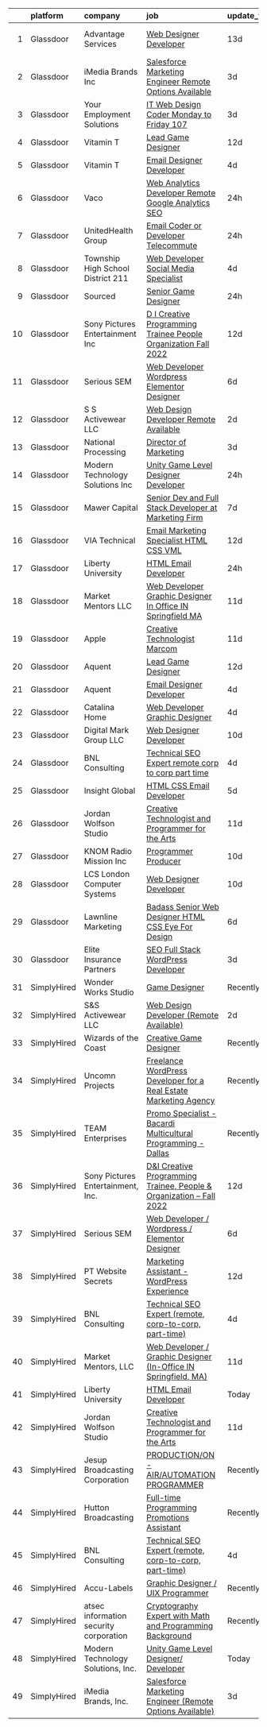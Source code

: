 

|    | platform    | company                                | job                                                                                                                                                                                                                                                                                                                                                                                                                                                                                                                                                                                                                                                                                                                                                                                                                                                                                                                                                                                                                                                                                                                                              | update_time   | location               |
|---:|:------------|:---------------------------------------|:-------------------------------------------------------------------------------------------------------------------------------------------------------------------------------------------------------------------------------------------------------------------------------------------------------------------------------------------------------------------------------------------------------------------------------------------------------------------------------------------------------------------------------------------------------------------------------------------------------------------------------------------------------------------------------------------------------------------------------------------------------------------------------------------------------------------------------------------------------------------------------------------------------------------------------------------------------------------------------------------------------------------------------------------------------------------------------------------------------------------------------------------------|:--------------|:-----------------------|
|  1 | Glassdoor   | Advantage Services                     | [Web Designer   Developer](https://www.glassdoor.com/partner/jobListing.htm?pos=110&ao=1110586&s=58&guid=0000018335bd0abc9374f359f4814b05&src=GD_JOB_AD&t=SR&vt=w&ea=1&cs=1_23f3cbdf&cb=1663053925409&jobListingId=1008103578570&cpc=BA15C3E50D27FFE8&jrtk=3-0-1gcqrq2n9jcbe801-1gcqrq2nri3b8801-1c0c8364cc3eff33--6NYlbfkN0APNKx5itsIl_6AEtj9J_zJmeANbbWAmSXjIuLUcSmeF4Cth_VZtTtvXCEgTOhJoMhjG6z_bVsNV6GfW9xH3MYjGwoIgkklIMMAw61vxQZy-ESj0HvncMC1_6F_kFktMksMlNmJIcLP-v40gxwmQ898EqjNlwAUKKkFOTm86Do_SvutZLICFQ-9Ag4vi12DPVjtU6SYPq9RJk_sBdcmoyEJ3sAbz1wIRUH7V21SzBrQ6ChTw1GCvd3J3U0_hqGIlJSEnNPeLWPY7Wy-cKN8x8CxnYTVY5fTK43hbbl1TobDvUIbhrl7Xw5_Uwsk06Y3tALT6P0upHs6PRExIuqQe4t873LOoQ6B43pim6ZGFERm6GVeVDkjUQjVt6OcCL2fifU79nTac4eqRNRTjF1IXcoWeHquJQtgtUWGriQrg-srErWlX6VlBh-WrdF886wi-99u2FIFNkkDOguuNZ74KC_MgPGXAoAecM3nswgPc11mRHp47kXEM4pnRzJyUuxg2NE%3D)                                                                                                                                                                                                                                                                                | 13d           | Fort Lauderdale, FL    |
|  2 | Glassdoor   | iMedia Brands  Inc                     | [Salesforce Marketing Engineer  Remote Options Available ](https://www.glassdoor.com/partner/jobListing.htm?pos=102&ao=1110586&s=58&guid=0000018335bd0abc9374f359f4814b05&src=GD_JOB_AD&t=SR&vt=w&ea=1&cs=1_234da90a&cb=1663053925408&jobListingId=1008128896528&cpc=5936EF230F0B80D0&jrtk=3-0-1gcqrq2n9jcbe801-1gcqrq2nri3b8801-817b4f6a254b6f0c--6NYlbfkN0BBtK8atiSzL1_OKElHOuhC6kZo36AFbA3XBAiBAoXlGBaua2c0PLJ7ro-CyDiCf76F4lDuAsFYns4locw24fNRIq2YDRR9uaiMjcUkympb12IGCY9471Xx40j-iJKDkjhNQawiGSmQJ7Aa-R9Ipm9MiK3vsqd4FVvwY1V5lzswIpSotqZ7mLERvPiOuScqc9XAffvpocTA_a51hf7WBSnHTTQ7PSRbQRj4a_0SfK_UHTmboBS9f8_MRzJA1Ytr4zpMrhSFo0RretEA-XEqQRu-xhGiZ4ROxme-ddjaVTS-9yg5nBkHOmec1oeRHQZZZTI9AL_EwilYJlvcuWbPxMRKTDwKEQ0e9ZwyOODz90jEqWe_pFyME-xu8nfaqz7gHofNEi6yA9r1J1jVxl7goLHs6fTafJVi-L__56-Bm7-Ny4TPB6kpv5AlFdvLqj7Swlg9nAmbh-36jS1YjQFCUwKDu3UOiK4GCis3-tqrIP2TqPX8ItOUFUpPAqUwIMVw9z_k_f0JvAG42w%3D%3D)                                                                                                                                                                                                                                  | 3d            | Remote                 |
|  3 | Glassdoor   | Your Employment Solutions              | [IT Web Design Coder   Monday to Friday   107 ](https://www.glassdoor.com/partner/jobListing.htm?pos=124&ao=1110586&s=58&guid=0000018335bd0abc9374f359f4814b05&src=GD_JOB_AD&t=SR&vt=w&ea=1&cs=1_0f47ec7b&cb=1663053925411&jobListingId=1008129832807&cpc=3BA4CE39D5B5DEF5&jrtk=3-0-1gcqrq2n9jcbe801-1gcqrq2nri3b8801-2c9f59b0f4c277d0--6NYlbfkN0BoX6wpDdJTHeYlimlJm_P1-jbwQr-0B8vfz-ygzljkeGzGbXyjUuiWXLc_5d8-cOPG8TVIKlYBr_2im9kAv8sjZambDVdFbgvfgdvgEiH0xCdnpWeZdbmerImX81Q70XaQRLfItT7xnaEjZ7DjLgF7MEFN_TazJHtm_c3lM__LXVixK_R49ltfx1VHpfffsY67o_-yzaMLzmDW6UTzcPV5RTZvrWoJtI2RUibM3cETY7nKDQsSVqkbQoCDLPVOZFKOhxPXiwRIAzLJSC4QT8wbwEmTbdwKcUaD_X7jGrNaRAWfjxATdfdD0EpyiEEJ_MfDzvOVyLs9m0MxDAZLcROj-P_eyp5LSmQerNZajcxQ-U-e012fxLbssikSdvUpdLbi5artOxtYiI_HG6e1VvcuaR6cnVQ4LXeJugiycBHGh0WcPaNJrbXJGj8Dpgz8XVsflilUrEzBgyweGv6Ie_ZsUcnB9sqs96kWturIHcYTJylqnDwKEtXj6WHrkxf_Brnb_3ckfxEEhA%3D%3D)                                                                                                                                                                                                                                             | 3d            | Lehi, UT               |
|  4 | Glassdoor   | Vitamin T                              | [Lead Game Designer](https://www.glassdoor.com/partner/jobListing.htm?pos=123&ao=1110586&s=58&guid=0000018335bd0abc9374f359f4814b05&src=GD_JOB_AD&t=SR&vt=w&cs=1_88785035&cb=1663053925410&jobListingId=1008108060594&cpc=654405A9B1E0A9F5&jrtk=3-0-1gcqrq2n9jcbe801-1gcqrq2nri3b8801-f4be4eeb000f909d--6NYlbfkN0DMrcEu7yrtATojKJA7cEzGQ3FdRGWLh0CZQInL4ECGI6k5tN82kdM0OKoro5eXmjohAxU_Qx9zT-puw06eYiGZQ5Q79Sp7TuX3-KBGc5vvFMQDZM2BvXglA0cmnC1ycxOE_FI5iwuLDot1xWUhP-X0Jg64wmMSQ4fWj6f6_cutptEnmTLqs6B23hZAvI34Z07_QYOLkcjrZ9L4KnN1aJLvzIg75zt9gm2JvUbS3hGew2gIPlZvnyko7LIsTAfxNEzpsk-4ZnzyViUof7ObOPZrbFiBA2qptDqaql7oeomsjtciQFUCxR8UqjMmxyiKe32YxFXOHxeFYUMTHn7NduYQIGzB8NTJnFirYdAJmy9_pPHYsO0A7mH6PvIPkoue-PRinlPN-RSIFOknHLiJSONvJQg59tN5j8qegg4QDZJ2X-IfDFafXtCHIZQai-hNFTaJcX7fPjRLueyvuX8Brj33wQay7UBVdUs%3D)                                                                                                                                                                                                                                                                                                                           | 12d           | Remote                 |
|  5 | Glassdoor   | Vitamin T                              | [Email Designer   Developer](https://www.glassdoor.com/partner/jobListing.htm?pos=122&ao=1110586&s=58&guid=0000018335bd0abc9374f359f4814b05&src=GD_JOB_AD&t=SR&vt=w&cs=1_01065158&cb=1663053925410&jobListingId=1008127048026&cpc=32EE424DE2B657EB&jrtk=3-0-1gcqrq2n9jcbe801-1gcqrq2nri3b8801-133ecd7508e94749--6NYlbfkN0DMrcEu7yrtATojKJA7cEzGQ3FdRGWLh0CZQInL4ECGI6k5tN82kdM0cJmh4vC7GggQS4YCC-NAfmmCq-zKxC88tLTQBFUkf4I31SaWKtwIQjq_gVD_4PSldorTX0RxkmXVZBnJxyvYmxjhFieFRy7XxphD9O1ucpkG2qtflqZfJU6WBwyw0ZC4UiiUIA1z4_FieKHOyiOkBJ6eSHRpMjryOT4WNd1BXxtjq3pAQ61hHoxK_TH473B6Rc5Z1dRhxfnLBbBPxsmIYTW_cJH5PD9JBk5ImSVt9i6iRbPbBB0-NeT5IIIiZemut8b9As_deguDC4a8fDYe6THrnO9neBkgBezBjcggQo2-tDBQqxArpgOSzRN2J8whaCvrIdbb9X-5qMiZapHwZxE4NiRTqarYvHNhp2Sy-_j4-9R4XyBNCA9sLFhfSmLJAnsvx4mDFTbzFco1fNl3yCKAgMfF3m7pun4BmP1zG24Diymg9La7eQ%3D%3D)                                                                                                                                                                                                                                                                                                     | 4d            | Richmond, VA           |
|  6 | Glassdoor   | Vaco                                   | [Web Analytics Developer   Remote   Google Analytics SEO](https://www.glassdoor.com/partner/jobListing.htm?pos=118&ao=1110586&s=58&guid=0000018335bd0abc9374f359f4814b05&src=GD_JOB_AD&t=SR&vt=w&ea=1&cs=1_54826853&cb=1663053925410&jobListingId=1008134555657&cpc=FA84DF7EA1EC2398&jrtk=3-0-1gcqrq2n9jcbe801-1gcqrq2nri3b8801-7ccc0220a1fe731c--6NYlbfkN0D_sybMACCpf9B-677oK5j6rPldVB6BlrVvFjO_o-GJZbzuF-qh4PxErFUqfUsv_6vXrVyNaVmJE0ot7G2TDITx_iaZeHWGlYAjqBBwl4IxuctF-OI2coy6g4yuOe0TbEuWET8c1We2YFFrVANmcXyQD5tSZWrD75i8XHvuWLgbZ7bYRmW1pBq1KUloM0yVF-mbRl_VVCXUxS6n0cxN43CZfYVc9yf_Datnn3u9w5fWWsCvZ0Y-I_Nn5wXc1IOJzStEBrIyIAax6GI9yInQZSfZ24tb8UPk_YBRK__aStjXSW10nlsJuUuLYaOSiSyMZPOHC16KZc77wFAI6YjGGSkWc2wJm3eyU_zI-E4fBDhqR_cSGprN41D_B83KlBkXLBPY7hOOZQHy4Eymibz7zwZFKA4z-k62A3GMbHxLcCkUdpmkha_QpTzGXzusTIY6mhKa630npQu0V1zfZiGWFKEfqg2661-bbV2RYj47BS8zkvQZQtO-GIEiwXKMw4vOKGcFIybM0MYChXOyTT5lA9430nUBPxV1E-nej_SSC-6DVxx30roC3frh)                                                                                                                                                                                               | 24h           | Richmond, VA           |
|  7 | Glassdoor   | UnitedHealth Group                     | [Email Coder or Developer   Telecommute](https://www.glassdoor.com/partner/jobListing.htm?pos=117&ao=1110586&s=58&guid=0000018335bd0abc9374f359f4814b05&src=GD_JOB_AD&t=SR&vt=w&cs=1_e3de7709&cb=1663053925410&jobListingId=1008135406273&cpc=654405A9B1E0A9F5&jrtk=3-0-1gcqrq2n9jcbe801-1gcqrq2nri3b8801-22846350d42babbc--6NYlbfkN0C8O9VKdOj_1Zh75e9_CvYhSsWVxS1Pvi5WUWhsf4w7FIc3O6B0uG3lJX_pnfU2y8gje_bX1bD6hozawX-Kzh8ada5Q8HSIa-_xf1f_bNuhmxzIvAGB2_LmjiPBihcDlw3uQ9zbY6HbBd0y1l_s7lpA7qB-TeHfKfGYys3fCIeaIQ52EM-RJ8W7EfWIaS45SvvMjjvfLDdi0N1guTW6z1tBw1VfDyOz64H2JX9qlYI40h65J7RsISIH29HOyTRWXpnIjzX8b6ex6r3O_Vlfr9UbiRcU42nQR4R84Vnpmwqx_Fnd8YyXho-wszezI80q9uNospFz3_Xy2DNAeB3OVu0yJxQsNYC0ni_mlZeQHbmGmP9Ih2I2Kn48PsdVhey-rR_mfPcpAZQjP4Q6DRS_4GSLkrdE-45QG_PiqKXb4dTS7Xbo3MsFF6EY)                                                                                                                                                                                                                                                                                                                                                     | 24h           | Eden Prairie, MN       |
|  8 | Glassdoor   | Township High School District 211      | [Web Developer  Social Media Specialist](https://www.glassdoor.com/partner/jobListing.htm?pos=109&ao=1110586&s=58&guid=0000018335bd0abc9374f359f4814b05&src=GD_JOB_AD&t=SR&vt=w&ea=1&cs=1_cd2a6149&cb=1663053925409&jobListingId=1008126791574&cpc=9952A63AB06E78AD&jrtk=3-0-1gcqrq2n9jcbe801-1gcqrq2nri3b8801-31c2bc176e2bcbab--6NYlbfkN0BvRTtPYviBXXga901bZda-x9dVbr3mkLrPNoe7KgsTz68QsHh34GSM90vVwyTaEndtYI0pe953W1rkkBGAbyuAKY_ZszoiwJmg3JbfF4AW655q9sZlWK9uJIjd_GGvixM2nNpmP1A7p0parvgProH3THElPIkKORt04eYR36BtKMpoYfce3ruRcMIp8qQ43LVHiMMVhMHM75kXwcdWgWwvWbkNxPvDziYFTawuDx_tTn-HaKxYe_6LAYOTDk7m_l4Z4-CDRcncr51oHKSzFChH7rUZSAfXGpm-OTDd56cZOKUjQymOg28bg29ywgAaRaN_bw1xTZixdQh_R9BpfSKW5DzeAAbqSloYaIH_-3uWcglrI9vE38pjfifYpmMiqX8HqIl0rCZUKiKivkvFmMvY1zsl_F8waow9fTVyYAryDgMK0Inhyvt-T0DAQUhcY9GHozHMApfZNHf81UY5SDmMDQH2Qk7vL9fqHlkGutSUapFjly7G5GD1ZLHOdzMA27NpCcJyrmym8w%3D%3D)                                                                                                                                                                                                                                                    | 4d            | Palatine, IL           |
|  9 | Glassdoor   | Sourced                                | [Senior Game Designer](https://www.glassdoor.com/partner/jobListing.htm?pos=114&ao=1110586&s=58&guid=0000018335bd0abc9374f359f4814b05&src=GD_JOB_AD&t=SR&vt=w&ea=1&cs=1_caeb97ac&cb=1663053925410&jobListingId=1008134229330&cpc=92BEE8AC7E71C1CB&jrtk=3-0-1gcqrq2n9jcbe801-1gcqrq2nri3b8801-db8ab28b0422b822--6NYlbfkN0AQtCoWIo22qYMy0VnBT_-Ke7caQrNIdlGKghY1t5uMcYybPO3FDZakj0sDC2cLPds7SZDILbxpHGlk-zL9c3iplgidTrHDbfktErsZACYMpofMbSwUF6tNuq-gZvLEruWkhl4ge1jRIybgek-Ffc9zxomj06SCMPlwC-1NrD0dDz8gOAGNk_IbZlWi7z1MfhmQ-dBTPoOXbavXrwMwdE6XDPByB16QgrAk0uZ6Bv362QxE__XUZYc_TUbxumZo8OT_jzwQtY65sJC0z8_sAf96ZmQ-q0PNAoCH0sWMzH6mHsH2RsJQGJgJauk8G9DzqL9dEPbHlZGPsRiff5NMkVxtn3TItfLva9B04FyJSJcDRVBXEfEddiUcUpF8bIgRkx_wUCK5NUyJqD6mQxb9hrTilXBJeQ0lsA3rxy9t6HDmdImd6waW9g4CN44CcH-vlne3TdrjnSkrIJ8kUyN0gbK3f6HM5SScOPw6dXtEs5jpQ3tj1FUH-ajUoNX1iXxTqB6QlO2qFwtiWn6UedDt4dRC)                                                                                                                                                                                                                                                                  | 24h           | Wake Forest, NC        |
| 10 | Glassdoor   | Sony Pictures Entertainment  Inc       | [D I Creative Programming Trainee  People   Organization   Fall 2022](https://www.glassdoor.com/partner/jobListing.htm?pos=125&ao=1136043&s=58&guid=0000018335bd0abc9374f359f4814b05&src=GD_JOB_AD&t=SR&vt=w&cs=1_fedd147d&cb=1663053925411&jobListingId=1008105881655&jrtk=3-0-1gcqrq2n9jcbe801-1gcqrq2nri3b8801-4798cfcf5f8aef95-)                                                                                                                                                                                                                                                                                                                                                                                                                                                                                                                                                                                                                                                                                                                                                                                                             | 12d           | Culver City, CA        |
| 11 | Glassdoor   | Serious SEM                            | [Web Developer   Wordpress   Elementor Designer](https://www.glassdoor.com/partner/jobListing.htm?pos=127&ao=1136043&s=58&guid=0000018335bd0abc9374f359f4814b05&src=GD_JOB_AD&t=SR&vt=w&ea=1&cs=1_2ebcf6fd&cb=1663053925411&jobListingId=1008120875633&jrtk=3-0-1gcqrq2n9jcbe801-1gcqrq2nri3b8801-47c965003bdd69a0-)                                                                                                                                                                                                                                                                                                                                                                                                                                                                                                                                                                                                                                                                                                                                                                                                                             | 6d            | Remote                 |
| 12 | Glassdoor   | S S Activewear LLC                     | [Web Design Developer  Remote Available ](https://www.glassdoor.com/partner/jobListing.htm?pos=107&ao=1110586&s=58&guid=0000018335bd0abc9374f359f4814b05&src=GD_JOB_AD&t=SR&vt=w&ea=1&cs=1_fe7f4d5b&cb=1663053925409&jobListingId=1008131212019&cpc=6FC5BA77C9A4CD78&jrtk=3-0-1gcqrq2n9jcbe801-1gcqrq2nri3b8801-e77e0e5672b8281f--6NYlbfkN0Ajr136nt6A_LHOZ7dazkZBMRVGXfFx1UH3hXSlGZi78qV2vh4IIPaG56QxCFgA56BicBY0oInP0QPYJd4kFVbc7huEHz1FXVqLxP8gElzXxfnWXkWC5Tk3amEWpKQOdd2DP_B235foqRfXk2sCy5zcr5ta9uztYyWr8zoLSfktUae741wAEOImCxf8e0o5q_ycQgCe-ixKA06BIbumOe5BLPPJtlkagwve9y4va0OfsQAKsxCenDo-e0egBF_YeVmTaHsb1PpDISmHiWbAmHVBd1yCx3BWvrif_g3i6wZvBUaHMZMqIY_CwIruqKx_jhQelXrpKyJ3Q7OWWCeuU_8c1F7M1XUlbKpKLc_a49-knF59_JY0LpoL73Cp8rJZ-ArFpdcq_gZ1zTp0i8Mf-xLPDZNCob7d9BmI4xNKK0HNOaYyN5ptB3kLIfgC-khXSfz_11bUkarxATpBqfmOf_JGOvNDka2uImohYYPTjthPXQX36jUdA9QsDqQV9XpwOr3362YChiV88-OWERf5a8M-o9D5JzUlvwR-o065BJ0S0RCu5lZofcg3m1o8LOTHNIMD1hyTcRDnUKyTaUESBzG3usS5PQzl3w_R3yuAsjDoVicSweLpuIqCLeocFAJbQPC1mVdF78Jb8hMxAJLdHTasQahirEAO_rq3WyurhJDiOnYVEGDLzbIsXRci0-ZumoP1mW81XFPL--XP3iFS6ElkMpcsB4zb47cR40cmwzCd1PPnLDMD8Q7aMsIKCIw8xIQ%3D) | 2d            | Bolingbrook, IL        |
| 13 | Glassdoor   | National Processing                    | [Director of Marketing](https://www.glassdoor.com/partner/jobListing.htm?pos=108&ao=1110586&s=58&guid=0000018335bd0abc9374f359f4814b05&src=GD_JOB_AD&t=SR&vt=w&ea=1&cs=1_bcd027fd&cb=1663053925409&jobListingId=1008129859229&cpc=281FE6ECBEE2538F&jrtk=3-0-1gcqrq2n9jcbe801-1gcqrq2nri3b8801-14822a1a6678445d--6NYlbfkN0C7FdYqye7fR5lUV8IgWPkZ54W6iO3v9h1VSxsEbL_uy5syd58eeU2TZYzRRJLfr_9-MDPy5jpnJ4tXrtflgd4V63xn5Hu5qzuq7z7D5f56TIlDf3CsOTePerXDN5WWijbQY0B7v-mDuucbc4xp6o6btPbjXiaJWXDvJWf0tX60w1X7rNiEYsKNl6Fr5VS567SXVfVR3tSx9fA2BxtxChq55iwiCp8Ncb0wyVRcEUmDQk1lPnjwFW1gpAeu8bOUaX0hE7sPs67Rhlce6cr87_z4comY93ATSRyEFkXXZXbVK7TFaE86Edi23jG46s4kGypvCTKk179t1p5iwEyBWcRNIUQ0m2Ss1hGZXiWeA_kWKh6ciTvGScZY3Sw0hb7E555ZXxitA8oS8WoKNqF2I6ftIquEbDvKH4TmRZRSnCAkPnHYDcccYDyoVg4feWP3wDvivxGNMggBkaON0EV5w3lOjBlY95hnqExwENv4LDJelRTVP4YgJriVAV3sCXNIxEo884-qb9ywaw%3D%3D)                                                                                                                                                                                                                                                                     | 3d            | Orem, UT               |
| 14 | Glassdoor   | Modern Technology Solutions  Inc       | [Unity Game Level Designer  Developer](https://www.glassdoor.com/partner/jobListing.htm?pos=115&ao=1110586&s=58&guid=0000018335bd0abc9374f359f4814b05&src=GD_JOB_AD&t=SR&vt=w&cs=1_5176e969&cb=1663053925410&jobListingId=1008133462397&cpc=FA84DF7EA1EC2398&jrtk=3-0-1gcqrq2n9jcbe801-1gcqrq2nri3b8801-c0124ec80277b18e--6NYlbfkN0C26OT7h5zXl7z1yVTYwN1d43osiYS9hmGqw_eY7i5KFzRWaSyxghJjTLzNEsEWeJgpRDnySrQh1dOm1zbt9sAmEuB6tJ_jWiwBwri0Be54ow_XgP_IHm4xduo53r4FqF9xxnDpLRo2h4STyAVYDXfsORl6EIkHYAyx5ngIY2U5oP23RcbELCWD3W1CQt7Wyly_sdJDvDjOQB0TSrpMHa5XyWnt9JgfpVf-1vKyfOcgjQtLkvCBfLMj4dThkMjWfaNi4WnOy5XzHjALWdTWiD5EeKfWBJEC0le0RJScNA1vN8GmH-glHOpi_3zaP-C-GjO4S13iXbIifeM7dNm6dj7xtOLS2y8q8GY1vZTbcUgl_3Vj-ory2JiaWe-tBGSTIxrsodH0D0kWdLIpdmmbXsKGTVXf53tc_KV9bTzIj1WSpsnubyrtukS1)                                                                                                                                                                                                                                                                                                                                                       | 24h           | Huntsville, AL         |
| 15 | Glassdoor   | Mawer Capital                          | [Senior Dev and Full Stack Developer at Marketing Firm](https://www.glassdoor.com/partner/jobListing.htm?pos=103&ao=1110586&s=58&guid=0000018335bd0abc9374f359f4814b05&src=GD_JOB_AD&t=SR&vt=w&ea=1&cs=1_535e9ace&cb=1663053925409&jobListingId=1008118949504&cpc=9D1C543B31F9F76B&jrtk=3-0-1gcqrq2n9jcbe801-1gcqrq2nri3b8801-1073e5773866655b--6NYlbfkN0BzyIYrTMR_AjNKh_kvAG8N613gtHPANQ3sdLTkrtBd-xoNshQoLJljG5LGTFOBz0XgnGPkInm1QyVRzwhKcaMw1lQ2emXWTGze3rmnmzOLUucJ4k-c58iDjY1OrydMVvXRXB-Vg3aNKb2e3B6Vy2DcD6P3m_29_M8OMxNiwQ2KA88cY4UXbj3QoS7XpJELSJd0MaGOZ3rpJMFkITyUzGd8hM4Oh6eA2wkyJKcb8KxQcgU8TPMpjUPRjNr9oeyvGE9wLQxItE-BGqlv7k95mopLv75bEgjOrZ5NVU3ZKieiEv9C__fptxoNqhHtcQRD0hGJAKw4MbXtiqz9mOLxvQPQNRbIcUM2LsuQfN-NR6N__mJvh1USDfQ_neVFgvAU0kLV2KwXAWdGGEsCes2YmhkJu59VSvdd8cvYatQ1grIpZrwpEJBvMyQUJZFk8j5lFrsxxfpSpWD-BxUarhP_Ph6fdH8zL7YH1GDYqSstBZ17wt54e7ZRpfJM_7h9troFABwfM27Zpwy8sg%3D%3D)                                                                                                                                                                                                                                     | 7d            | Clearwater, FL         |
| 16 | Glassdoor   | VIA Technical                          | [Email Marketing Specialist  HTML  CSS  VML ](https://www.glassdoor.com/partner/jobListing.htm?pos=116&ao=1110586&s=58&guid=0000018335bd0abc9374f359f4814b05&src=GD_JOB_AD&t=SR&vt=w&ea=1&cs=1_4c5ce7de&cb=1663053925410&jobListingId=1008106177694&cpc=03F67E1B243A1AE3&jrtk=3-0-1gcqrq2n9jcbe801-1gcqrq2nri3b8801-a7b269db53e92351--6NYlbfkN0DiMOjtWe4T5v3kAjl8_2bayrJS56UUlntEwXslP8cANY48OY_wSkTvA2xp4BkUxfc-0SJDK8YWz_8RiUcQc6IgiXLzEtdd8hHZ9AGkF3JwasucB1Ts6R5QsAtXRi9zIUpT_HqQbx0QAi6DTNV_7ddAE4nZK7aZ6_cbJfFtruoXrhFPG3p_NjQINC6_wlzgxXImSINRpOygnClPHdnVbmty8C6wmvrv7xqIqVnK9_M-BEGo0gQ6ejiDw8fYk-LEXENdm_-NdBAMG6EnlRAMdCX-3-GgDe0Xsj6W5kJ7bjD5ni9scgn3v0RG_sc-xuJ-V5GMrtZf_NNPfJ5k8l50g_bJBsS2DrYpZ-GqrawyL2Sj_sfpG3WSyQxWv5iiZsq7fD-gol28aYQRNj-Ce1Umxlnx3hLWCJn9Q99PkOL7PK5neNCfDFazQqU-eKVp4usO-S6chfckpZWTtbnB3i6rXoeYcG-GH6vQgFQHe3VQ9yMBlxXw_KwsP4ThbDpjTM45yoykQbwHno-kyyJUURGOUYGnmy_VWfoIlDviU9awAK7gyw%3D%3D)                                                                                                                                                                                                               | 12d           | San Diego, CA          |
| 17 | Glassdoor   | Liberty University                     | [HTML Email Developer](https://www.glassdoor.com/partner/jobListing.htm?pos=128&ao=1136043&s=58&guid=0000018335bd0abc9374f359f4814b05&src=GD_JOB_AD&t=SR&vt=w&ea=1&cs=1_0c6741ac&cb=1663053925411&jobListingId=1008133875364&jrtk=3-0-1gcqrq2n9jcbe801-1gcqrq2nri3b8801-c48ae9aaa1031310-)                                                                                                                                                                                                                                                                                                                                                                                                                                                                                                                                                                                                                                                                                                                                                                                                                                                       | 24h           | Remote                 |
| 18 | Glassdoor   | Market Mentors  LLC                    | [Web Developer   Graphic Designer  In Office IN Springfield  MA ](https://www.glassdoor.com/partner/jobListing.htm?pos=101&ao=1110586&s=58&guid=0000018335bd0abc9374f359f4814b05&src=GD_JOB_AD&t=SR&vt=w&ea=1&cs=1_4ee1ea0e&cb=1663053925408&jobListingId=1008111271323&cpc=2E8A6E012C3185AD&jrtk=3-0-1gcqrq2n9jcbe801-1gcqrq2nri3b8801-971de25c7259ef8b--6NYlbfkN0DrgQq5ECBajiuqohNCSf6c7_2Cek-sBUhiO2bmmkiCIcpzLyXLzEAoKP3P9Bva9-zUgAU6dCxffsMNVoKZUbiRB3Ovdl0h9ea5amWQkaxfoiRDPvu7vvBPFtBCBbXoTpO0YVWCRAym8I0hk1kRXTvCk5pv60f4DZY_HfLzxtzevPO9xQ7iAlJBHt3t5YEE5GXijSYBU5U6NGZl3ftZihvTysy93C2XwX_eVG-2_CdZL6MVdIJdDHXOZK--uBz0L0d4Tgb7HgjVbwSYrfiX5Tf5DU6Gv3e7iYahHhb6auQqxAdgpifi7B4hyMg_L5dT5Y4-RdUYjKT8_pBm-nyE0BQoIXSCzqUdd-tHcUei2DadLDeVjDSO52uT7ViJIVcu9OprLLIbZAGswfrTonQymyTVtpDKJoCrbuvf4o12Cfn2FqLoH8pMC7XxqbkPF3h64A_CvJ3vwzg_9GEO3UBh3SC10_AL8hS_ZW3szf0WLEzUct3ic1euKHa1-uIYYhkWT_NiTlrcw3HFMAu3D_EqO9xGZsPjzkiHopj3hZithqddJnkaLDm0N4yd)                                                                                                                                                                                       | 11d           | Springfield, MA        |
| 19 | Glassdoor   | Apple                                  | [Creative Technologist  Marcom](https://www.glassdoor.com/partner/jobListing.htm?pos=130&ao=1136043&s=58&guid=0000018335bd0abc9374f359f4814b05&src=GD_JOB_AD&t=SR&vt=w&cs=1_7082854e&cb=1663053925411&jobListingId=1008111206952&jrtk=3-0-1gcqrq2n9jcbe801-1gcqrq2nri3b8801-44ee546d4a615340-)                                                                                                                                                                                                                                                                                                                                                                                                                                                                                                                                                                                                                                                                                                                                                                                                                                                   | 11d           | Cupertino, CA          |
| 20 | Glassdoor   | Aquent                                 | [Lead Game Designer](https://www.glassdoor.com/partner/jobListing.htm?pos=121&ao=1110586&s=58&guid=0000018335bd0abc9374f359f4814b05&src=GD_JOB_AD&t=SR&vt=w&cs=1_b080403d&cb=1663053925410&jobListingId=1008108310078&cpc=3BA4CE39D5B5DEF5&jrtk=3-0-1gcqrq2n9jcbe801-1gcqrq2nri3b8801-0ddd2e219487aba8--6NYlbfkN0DMrcEu7yrtATojKJA7cEzGQ3FdRGWLh0CZQInL4ECGI9gD0Wolx9R2EDT7B77c2cRj8iidoX7eQVC0t6PEugt0eB5PzpB2fgoj1__UV7p8RAaYnSo51AE4ZzlNz3TKJDGRSzEWwS13w7v4UZFRIghbTNMFFynAV2bLsPd0y1kGH2GG26LU3fZd1Qo3_S714V8Uumg1S3cNoPTrBh2OQk4Y6zEXtmeD5xic8nAhvYeb4G3fN6LpXpf11VOWZJasr06qvk0YKSL06-ibJ3LkWGLnYg9tLoBqaXo3tkRQY-6vPBgMMPsUBTtAWlMNTPND3ugzoXH30cxFXexSqyDsvrrchscfjtDYRdnPuaiYfNz_2iJlsX7_Xw7IwyTas6EbUbzLzDCJBqAqoRwYmH2_roKmTrEOGvhd4kER7ykIezGLGEPCYZoQdxSc4D5tYuXih5wEkWExrG4t8g%3D%3D)                                                                                                                                                                                                                                                                                                                                             | 12d           | Remote                 |
| 21 | Glassdoor   | Aquent                                 | [Email Designer   Developer](https://www.glassdoor.com/partner/jobListing.htm?pos=120&ao=1110586&s=58&guid=0000018335bd0abc9374f359f4814b05&src=GD_JOB_AD&t=SR&vt=w&cs=1_63a1652d&cb=1663053925410&jobListingId=1008127103959&cpc=F4EED0218A761C36&jrtk=3-0-1gcqrq2n9jcbe801-1gcqrq2nri3b8801-d728f7b1044b615c--6NYlbfkN0DMrcEu7yrtATojKJA7cEzGQ3FdRGWLh0CZQInL4ECGI9gD0Wolx9R2v-Aex0-GK04LMXPURfGGnNi5uqQzFCg0hF2TYxmKGToa-C7itZzGO5PLQDVPaX3gxMtS-lBcSLPRUoR54mHyaQGwU7jJFUzGc3p3xB49LrIbkPamR03ue6QSPv-QatAY_O9TloyKXDrgDNrYCnGxN1Fswb6LSP1SIx7oe14CUIyiof3970liF3g7MEjt9n4ZK_S-YaJgL54kCc7qcGo-vZt-W5o5gdFEMQUTrXne4Ozff1_4Vfz1SxQyAdpUbd5iEYhbKblgNJA77EwGbAPzESJKwDn3wxChNJIHermlIunc0FP7woR85scyBc3-yRfs9zEwupvfw8yn_pwKUFlxs8hh-F0IKJpcq78F5cVh0of5htvtXr4PjwGpl6rb_SbIrsSlurFRsg4tzl1yjR-3PQ%3D%3D)                                                                                                                                                                                                                                                                                                                                     | 4d            | Richmond, VA           |
| 22 | Glassdoor   | Catalina Home                          | [Web Developer Graphic Designer](https://www.glassdoor.com/partner/jobListing.htm?pos=113&ao=1110586&s=58&guid=0000018335bd0abc9374f359f4814b05&src=GD_JOB_AD&t=SR&vt=w&ea=1&cs=1_633170a1&cb=1663053925410&jobListingId=1008126744238&cpc=59DEFF8D475298C3&jrtk=3-0-1gcqrq2n9jcbe801-1gcqrq2nri3b8801-e853527e115b99b9--6NYlbfkN0C2jZJFrLxaPA0GelnsGYXGIqBCI4fxbylvGcZVymefRVHTge5Vuj8fmjk9WeL_qMAglPTVIaoVPsSBLS28IXChoGYeq-UQtzX_TJY9-6q5LtESYZh4jxehow0o9lDjnHX9wN9ZBMJcNgKm6f1s_0LhC4kjYiGbTFXChbRwEYeC-xWSKCL9BrSwtreZAJ8rYO4ZbnTTbgXsSL-twEBbCstGsSxNKzEqnWlmO9xhmnNhYm2GwRr705YtGrWPypWocnzPeESad1waWLIyav9BpOa2Xklttf4r8i4NAU-_IyfCZBgjQebNtzeY_tgDKvT6csDkIh47GmGsxvyDmHCD14lSVxzh12c_y4BcJbIjcU4kGNZ8-Vs4N4KDa2hJeuDzwbT6lgLTqwJFODEMN8DSYNYhMtpQcHcw4TCkrF0bydaJ843yVRAe4XdqDABEdN2AiOcR3D0_5rDR3E2qotsbMvyh-f8ANuI-5_RbtYsmoChE2fvRvG7ayM8P0mRIq164Vt0%3D)                                                                                                                                                                                                                                                                          | 4d            | United States          |
| 23 | Glassdoor   | Digital Mark Group LLC                 | [Web Designer Developer](https://www.glassdoor.com/partner/jobListing.htm?pos=104&ao=1110586&s=58&guid=0000018335bd0abc9374f359f4814b05&src=GD_JOB_AD&t=SR&vt=w&ea=1&cs=1_ce8bf86e&cb=1663053925409&jobListingId=1008114370558&cpc=3048954C0A0E4D25&jrtk=3-0-1gcqrq2n9jcbe801-1gcqrq2nri3b8801-6828cf6de63f7dc1--6NYlbfkN0ANkou4taVk2XZZ848dRfo5kKh06_3FAnany_4ItHTq-u6JcicZqWFbHbAxD0ssval1uFKr5hjroKk-voQEJfLVfjOS1uxmnHK5o9zB5WB_W38-GmKH85zuUArPfKNnqi5EucZBCpaZUSBgLt-J-gcdNl8sDK17kpXmpyKs7WEpLczd0bRzTN8gOeg1b1Lqt5VHYnq70_xaIJdbQAOw9kQUx59UEnwp6rCX3_g3yevLBGAXgGnIw8dz_BqavvE1muORB8Gu-UWHCS0dJ1hn-u6Cf_dRBTxWShYw_BHAtzvoVB3DWWoTvRJqPABVuFocKaMZd_CvwOvDHwRaJicUXSXuN2Xtq2w66yRm95sBtGUqIMdgojOy_KOBJ80KiGYLg3iagcVbj9IQZXyZ346pjPNYrma42OPJRJAZ3P257ELK4gW25ZnbpGENG860x2nhmimu5bqrOTrXjYUYA1Q2FULWph33602q9NcO4oOJ2o-icaGREMT0th-fXlIAv6Aa6Zk%3D)                                                                                                                                                                                                                                                                                  | 10d           | Beaverton, OR          |
| 24 | Glassdoor   | BNL Consulting                         | [Technical SEO Expert  remote  corp to corp  part time ](https://www.glassdoor.com/partner/jobListing.htm?pos=105&ao=1110586&s=58&guid=0000018335bd0abc9374f359f4814b05&src=GD_JOB_AD&t=SR&vt=w&ea=1&cs=1_90d04196&cb=1663053925409&jobListingId=1008125956128&cpc=7F6F94E2229B3AB5&jrtk=3-0-1gcqrq2n9jcbe801-1gcqrq2nri3b8801-47594a9c03d0d9ee--6NYlbfkN0C_eQCgnQ3dunn2kgXxy7uUxBB8Rm9uGSd45wqHXb30Yhouy9iaZ5tM-buZODdeWhkxcLZ-P8HpVwdiJJkDZwZdqfCN6nBcd16_TJfDogr1G06Jkw1xVd5RFtOvPKtffE1EIfYg4PMn3sFvUuwX5OwMAQzJ6VlzbU0P-e1WfYEJzV9Zh64upAZHuyvp5KUUER2-tiYOcf7NPsdeVaiKqgmes_JKGlbOyyhui-zaIcJYfsLCWYqj26buch8P0p5E0fqHnFznOby3Y0gPgKcEGKZHaT3Q1d_V8WN0uli7lVAX767mByDxIvgpuqgPSc_bj-F-t8BKfxXKqjdMinfctZI77k0jTJ2riex0yvVeDGmU_shY4PePBbly4fw6aDXDsEEDyE5Hfz8_WUbrgki8EQurTADlh_D-kfy319xZetTzuUg1KBupQcLP1XottHS_7mKfiJa6-EK3e6VJTuLeSmcUEJJNmaU0fvZLiVHDZuDpjb4K5819bVH8NUaDxhwJXOM%3D)                                                                                                                                                                                                                                                  | 4d            | Remote                 |
| 25 | Glassdoor   | Insight Global                         | [HTML CSS Email Developer](https://www.glassdoor.com/partner/jobListing.htm?pos=119&ao=1110586&s=58&guid=0000018335bd0abc9374f359f4814b05&src=GD_JOB_AD&t=SR&vt=w&cs=1_414811b3&cb=1663053925410&jobListingId=1008123851405&cpc=8795CF9063CD573D&jrtk=3-0-1gcqrq2n9jcbe801-1gcqrq2nri3b8801-2bb26e53df401d6e--6NYlbfkN0BKkHZu3wF05EeDimN_p6sYpKCMArvwa95YdH7UpkaBCqc7l59Erwqcl-ZxWPl_M-kOqp5g47M4lDTLA9QWPY8GVtcc5XMeFW-fO1w-LLs1gMDn2roTG1J9Q4HzZE-9ZrOazbX_1T8hdOGnWKEFIEf_xeEjHxa2TEEZsdV2ushupT21pLb_owYyYdUqPTnxgxo1kbYc1QKnUzGKyciIBKOge_mZ_n5poO4ItG5WIJhRp1k7_BrYZP3QvOzVDH6Ja_0NAEimIIqr4fu0b-Lznennh5JsT0L0J7INcNldg7eNxgOYWgVw07LvifPuGQnb02u90bUtbKqIKUIB7nXxOztxClliZNes_3wQx6PF-QEz-rn6kvbYvwsIlUwaiTwpj20hjjBF6TyCo_ii1w1hgwN93VniQIVXO6UxgvkR_yDkrBSmaVZjQY2VsbFbgBT_SHtLMVjbi-uqOGbNLbuVQ93e1jyjXaH6P_DJVfQbKbAlPw%3D%3D)                                                                                                                                                                                                                                                                                                       | 5d            | Seattle, WA            |
| 26 | Glassdoor   | Jordan Wolfson Studio                  | [Creative Technologist and Programmer for the Arts](https://www.glassdoor.com/partner/jobListing.htm?pos=129&ao=1136043&s=58&guid=0000018335bd0abc9374f359f4814b05&src=GD_JOB_AD&t=SR&vt=w&ea=1&cs=1_57e3303a&cb=1663053925411&jobListingId=1008111369086&jrtk=3-0-1gcqrq2n9jcbe801-1gcqrq2nri3b8801-c131358dfa58f6ae-)                                                                                                                                                                                                                                                                                                                                                                                                                                                                                                                                                                                                                                                                                                                                                                                                                          | 11d           | Van Nuys, CA           |
| 27 | Glassdoor   | KNOM Radio Mission  Inc                | [Programmer Producer](https://www.glassdoor.com/partner/jobListing.htm?pos=126&ao=1110586&s=58&guid=0000018335bd0abc9374f359f4814b05&src=GD_JOB_AD&t=SR&vt=w&cs=1_5b80972d&cb=1663053925413&jobListingId=1008114784077&cpc=3BA4CE39D5B5DEF5&jrtk=3-0-1gcqrq2n9jcbe801-1gcqrq2nri3b8801-71272b60b1a9da0a--6NYlbfkN0BuYXWTyj0UvAFWRkGtF042--MubnrqV_yUmgyDYdPZheyxK_Q3QdxVWtTxQU3dpHuu1wIRBw0SunGI4MNfOYcfHcExyh9vjNVLohLNXWpm8IzudkRTaQpO4vNYKIiKMgEjjmK_hT9AgRSelByLl_y_CgawGXWSIlt9vELmejq79tCCvdAKB8jscfkMgWmX2JuOsc1et6BjnQAUkPv8wgHI76z8tQXK6O6OoUXIzXvoNUUl3pDpwkcBq-RFTJe7KSGVrwnDvfkcMEBC_6wod-IJy_M_YYJSo5QYaUSB7ZsgITnYddutEgT-GUHDk7fE6HvnEVdfYRePwdPID3VQDHml_4XPAQ97ZR9v7CLZ6OzIWhw2OcI5TMFSiCAKdNASNJtIQvYedwnP_RGSdkMU-4IMsdtrn9N4NWEg66sNHd0kX_AsZdZQDAAjiv6nx44SUjFAkXBR1C4uEkkNDFVQj62UvWoY-6GyydFTb1vuvghBIw%3D%3D)                                                                                                                                                                                                                                                                                                            | 10d           | Nome, AK               |
| 28 | Glassdoor   | LCS   London Computer Systems          | [Web Designer Developer](https://www.glassdoor.com/partner/jobListing.htm?pos=112&ao=1110586&s=58&guid=0000018335bd0abc9374f359f4814b05&src=GD_JOB_AD&t=SR&vt=w&ea=1&cs=1_12ca4d11&cb=1663053925409&jobListingId=1008115098853&cpc=A8EA696C92E7776B&jrtk=3-0-1gcqrq2n9jcbe801-1gcqrq2nri3b8801-eb559503626e437e--6NYlbfkN0CckLY1Y7Nzm7RAXoTq-bvgsovIKUj47znE7HlWw5vlrDWT7l6GaPFsZiavTqzdiZefilkq0eK7ooO2UmyEjA3ruDPHRYqPAqZHvh3uHCCVFes1hX1BlSNoTOeDBO0sulnga_OCt1XMUtjx7hcPflgmxo19x375lNV3DrNMeUXqm1UbMfPfxuQ2Dw5dPd9YlI3DLiBdETwfV1huwKTc2Ul8NpP3OSEvaLDt1e3Ge-xzO26BF54PmiYngJTmGvJIjCqiUikI7O8dBfPbnOn2aTOQh2V1dM4GqBPm28pFgKdM5-cf8etoM41lz1msgu6mzvmuAC1-TU7SeVEHoIeZra0TZuMzn01w9HZeWrvTbF03wlP6YQBQOWsL4RfKnByTEU133jr1f3BGYBYsM2E6Uj8V2beUd_PDPYljD-e541_u9AaMafIfEJPTmLWzQrrBDDpFiQOKRArS_-Mk6UubC_307l-XEQHC1ZtikJh_nIXqrHizSyHDnGCd4RVOD9nE606fohSqLpFFNKuLdmXZZTb98GnkSEGD-SvdGt_KiSEuk6eNWb_7nQ_qbaneu6SlDKYFS8mMm9SNvGZWMyzNhsQoguQoKbk5Zeo77eLTH908-zh-Q7StqCfboOM34tpIy5-8f-XX1cYiZ8xbxAdko8LEM-DCkhcLioEVvMXXOy6gzvYWgsHlX_bXy7DIZuY_7DLMjuXNZNrHH6SlVazjiEpb0Nj--rnEX4deSMjx2H3vFX9yJxvU07AT33YF5I382U0%3D)                  | 10d           | Cincinnati, OH         |
| 29 | Glassdoor   | Lawnline Marketing                     | [Badass Senior Web Designer   HTML  CSS    Eye For Design](https://www.glassdoor.com/partner/jobListing.htm?pos=106&ao=1110586&s=58&guid=0000018335bd0abc9374f359f4814b05&src=GD_JOB_AD&t=SR&vt=w&ea=1&cs=1_f5ee0567&cb=1663053925409&jobListingId=1008120882675&cpc=FD0C804CFA90C8E1&jrtk=3-0-1gcqrq2n9jcbe801-1gcqrq2nri3b8801-799d3b6200d2ca0f--6NYlbfkN0CSgGTbSPgM0xpgWRkp5SRTexU57Zk_6_bZ18eqb9d2QMNixyVwwV4KRgTmDlEdWYROdGtgbEQb-8Pp6gz2lZmPmMAn0Eom_K180qwYKG-HjvPXetn6GdzIsbOYxjIjPc-xMeaRUTisCAvWWTTINzVJJhpzwIIMRxRDzi18rR0lRruj0YyZxufEfF9YWIB5Sl0Fhg1lvVmkxHoq3I_GeVYJGrU8EUCvIB7LuOy8O0G8ik690T1E3CVe8w0mcyWr1c_0QzJLGtxFp8I_5vJFlQNLaLgN5caDi4QWmY3qexre2BUvvExyeGQ143WC8377lk4ZqtRuo7XJ3s-B_PLdgrPNta-rySRvADRlqNGv72af-TuG6lFSVzgiYapM_1bxO_tGZjCeesQICVFBOHIEzVHKjIJm_mulVQe68lcmtgnXkusO128PJ6UZEflo9o_1gVIc5kbtS1Jzh_K3OIx6GcJFdLKQEGiy3j7un2Gxo90YUZV_ePYw_ZOFU5Z3QNzheZGhcO3OjHDGf9ALE_n6c03Ct3k3dIVe4zLA60EdphO5zw%3D%3D)                                                                                                                                                                                                  | 6d            | Tampa, FL              |
| 30 | Glassdoor   | Elite Insurance Partners               | [SEO Full Stack WordPress Developer](https://www.glassdoor.com/partner/jobListing.htm?pos=111&ao=1110586&s=58&guid=0000018335bd0abc9374f359f4814b05&src=GD_JOB_AD&t=SR&vt=w&ea=1&cs=1_afc64e4e&cb=1663053925409&jobListingId=1008128924088&cpc=4F748F1840550ABC&jrtk=3-0-1gcqrq2n9jcbe801-1gcqrq2nri3b8801-f34b12219d163dd2--6NYlbfkN0B4jp5mfsiLEiFpPCxOna81i2z6rJx9ZIZWhVZJ6SFnYUGkCbq1OB_b66yE1zGRLQikOHSVrjg7EkZWifK1I5qpRAVxXBDIIViP56r0IwEOrvLSBHjeagFhamrb1XFHNFAvdHMX_-comMnbUtOXozBveEob8heR9GAJVNgAFYUJ3jxt0LkTltBo8hoISCdy4uMgJI30--0mW3ZCItbT1tMLCBZV2nOVz8upNCjytdH2JONMhoMuM0g0NpmaPhSfx3wqXlskVoj_-Xt7l_0P7jDdp_dt2lSYKgfjs6PNvTTcMNdl6eJf36beVBxbonD5ObaoxiLqBUiLwdj5_QxjTpVC-3tBoLmWJIYzGaZOBMrpdwQIUCDErXDkWXAHvBh-4mm2ARTVIZofS0MliRLoyBGfO1-8eIbrDT4EZdSGDLpyanMuFzqxnAwTTmFmK96zN7oPmiU8XvG87qwVv9dAo0bjdSkLsV89LTcuGDuHFzAYkAl-4QsnNTuC7Fl4LQNZx78%3D)                                                                                                                                                                                                                                                                      | 3d            | Remote                 |
| 31 | SimplyHired | Wonder Works Studio                    | [Game Designer](https://www.simplyhired.com/job/IRDSHCXny-XnZ9e0Tp5o0AZdJ9e9M8q9J0mr_lPmVBctFTLfqeS3cw?q=creative+programmer)                                                                                                                                                                                                                                                                                                                                                                                                                                                                                                                                                                                                                                                                                                                                                                                                                                                                                                                                                                                                                    | Recently      | Arlington, TX          |
| 32 | SimplyHired | S&S Activewear LLC                     | [Web Design Developer (Remote Available)](https://www.simplyhired.com/job/WVJlFqZ4p0xs7qN1Ca08Qqq7zD3A3-oqj6AOCIgqftMwm8kYJAGKRg?q=creative+programmer)                                                                                                                                                                                                                                                                                                                                                                                                                                                                                                                                                                                                                                                                                                                                                                                                                                                                                                                                                                                          | 2d            | Bolingbrook, IL        |
| 33 | SimplyHired | Wizards of the Coast                   | [Creative Game Designer](https://www.simplyhired.com/job/3U5NPAcld9zZ3VOc-NItCD-NzNvgqaZqPjmcmGZRZsaeN5WygOP2eA?q=creative+programmer)                                                                                                                                                                                                                                                                                                                                                                                                                                                                                                                                                                                                                                                                                                                                                                                                                                                                                                                                                                                                           | Recently      | Renton, WA             |
| 34 | SimplyHired | Uncomn Projects                        | [Freelance WordPress Developer for a Real Estate Marketing Agency](https://www.simplyhired.com/job/JugjPpAxHoBf58U4pvX9y7DfgVl_11tcs7uc7GrK4LL8gXkbqaP_nQ?q=creative+programmer)                                                                                                                                                                                                                                                                                                                                                                                                                                                                                                                                                                                                                                                                                                                                                                                                                                                                                                                                                                 | Recently      | Arizona                |
| 35 | SimplyHired | TEAM Enterprises                       | [Promo Specialist - Bacardi Multicultural Programming - Dallas](https://www.simplyhired.com/job/FvdEI0takxWrVnFS_82z7BywlImSSKcwhHhPEuGMYDvcx8Z4jafE6Q?q=creative+programmer)                                                                                                                                                                                                                                                                                                                                                                                                                                                                                                                                                                                                                                                                                                                                                                                                                                                                                                                                                                    | Recently      | Dallas, TX +1 location |
| 36 | SimplyHired | Sony Pictures Entertainment, Inc.      | [D&I Creative Programming Trainee, People & Organization – Fall 2022](https://www.simplyhired.com/job/EpAyxWTyVPX_UbPAsA7TkO7bitCYEXBWbFMg2Fms_lyWqrTN_vwa-Q?q=creative+programmer)                                                                                                                                                                                                                                                                                                                                                                                                                                                                                                                                                                                                                                                                                                                                                                                                                                                                                                                                                              | 12d           | Culver City, CA        |
| 37 | SimplyHired | Serious SEM                            | [Web Developer / Wordpress / Elementor Designer](https://www.simplyhired.com/job/aCf_9_ugq9Xy9HyGkNLILKPG6qCWF7PUYz5r9eHDEN88XxCoYc1qPA?q=creative+programmer)                                                                                                                                                                                                                                                                                                                                                                                                                                                                                                                                                                                                                                                                                                                                                                                                                                                                                                                                                                                   | 6d            | Remote                 |
| 38 | SimplyHired | PT Website Secrets                     | [Marketing Assistant - WordPress Experience](https://www.simplyhired.com/job/WvUFJ0HXkNTpSaiYxYRv41Q2FefSeahOaVso_nVUdtgcFYv3q9Ezeg?q=creative+programmer)                                                                                                                                                                                                                                                                                                                                                                                                                                                                                                                                                                                                                                                                                                                                                                                                                                                                                                                                                                                       | 12d           | Remote                 |
| 39 | SimplyHired | BNL Consulting                         | [Technical SEO Expert (remote, corp-to-corp, part-time)](https://www.simplyhired.com/job/MGPwkpX06FyzlRT25LdUffKFMRnvlvkRDp3THv2-KVmYzbUKoec1Cg?q=creative+programmer)                                                                                                                                                                                                                                                                                                                                                                                                                                                                                                                                                                                                                                                                                                                                                                                                                                                                                                                                                                           | 4d            | Remote                 |
| 40 | SimplyHired | Market Mentors, LLC                    | [Web Developer / Graphic Designer (In-Office IN Springfield, MA)](https://www.simplyhired.com/job/AAmzSRc2gvhCwsUkgB1M2F2YeaLLepAmGf4YDI6M9RGjKvKat4p4Rw?q=creative+programmer)                                                                                                                                                                                                                                                                                                                                                                                                                                                                                                                                                                                                                                                                                                                                                                                                                                                                                                                                                                  | 11d           | Hartford, CT           |
| 41 | SimplyHired | Liberty University                     | [HTML Email Developer](https://www.simplyhired.com/job/dSRGdSmHKg0mp7ka7WM_zKIKcNxUjIiX_Fdc26Pq7KDgW1bIN6K01g?q=creative+programmer)                                                                                                                                                                                                                                                                                                                                                                                                                                                                                                                                                                                                                                                                                                                                                                                                                                                                                                                                                                                                             | Today         | Remote                 |
| 42 | SimplyHired | Jordan Wolfson Studio                  | [Creative Technologist and Programmer for the Arts](https://www.simplyhired.com/job/u60TJhQDao_Y4_0aeddfuRhKP5XCa3lxJDcgi5GzlQcEtIF69NnCng?q=creative+programmer)                                                                                                                                                                                                                                                                                                                                                                                                                                                                                                                                                                                                                                                                                                                                                                                                                                                                                                                                                                                | 11d           | Van Nuys, CA           |
| 43 | SimplyHired | Jesup Broadcasting Corporation         | [PRODUCTION/ON-AIR/AUTOMATION PROGRAMMER](https://www.simplyhired.com/job/MiBPMzS6j_QoT1YrMKbk5GBZUA5A1FVA_R0thz279o71Q2ZWVp7GUA?q=creative+programmer)                                                                                                                                                                                                                                                                                                                                                                                                                                                                                                                                                                                                                                                                                                                                                                                                                                                                                                                                                                                          | Recently      | Jesup, GA              |
| 44 | SimplyHired | Hutton Broadcasting                    | [Full-time Programming Promotions Assistant](https://www.simplyhired.com/job/veZeugXANF-AxTd5dKjO0BuWo0P5QdoDVUYxnMxpe8Bb-Xog-khL6w?q=creative+programmer)                                                                                                                                                                                                                                                                                                                                                                                                                                                                                                                                                                                                                                                                                                                                                                                                                                                                                                                                                                                       | Recently      | Santa Fe, NM           |
| 45 | SimplyHired | BNL Consulting                         | [Technical SEO Expert (remote, corp-to-corp, part-time)](https://www.simplyhired.com/job/MGPwkpX06FyzlRT25LdUffKFMRnvlvkRDp3THv2-KVmYzbUKoec1Cg?q=creative+programmer)                                                                                                                                                                                                                                                                                                                                                                                                                                                                                                                                                                                                                                                                                                                                                                                                                                                                                                                                                                           | 4d            | Remote                 |
| 46 | SimplyHired | Accu-Labels                            | [Graphic Designer / UIX Programmer](https://www.simplyhired.com/job/7tImKxMbHjcMEou0kzAnrCHFj87ZgNky3voJihd8cwFRkSQmC4sGpg?q=creative+programmer)                                                                                                                                                                                                                                                                                                                                                                                                                                                                                                                                                                                                                                                                                                                                                                                                                                                                                                                                                                                                | Recently      | San Antonio, TX        |
| 47 | SimplyHired | atsec information security corporation | [Cryptography Expert with Math and Programming Background](https://www.simplyhired.com/job/H4LrizoSMHHFHvKYc5LIh388etghgRsELUiSMRnwKFjlydQJ6vl85Q?q=creative+programmer)                                                                                                                                                                                                                                                                                                                                                                                                                                                                                                                                                                                                                                                                                                                                                                                                                                                                                                                                                                         | Recently      | Austin, TX             |
| 48 | SimplyHired | Modern Technology Solutions, Inc.      | [Unity Game Level Designer/ Developer](https://www.simplyhired.com/job/yyP9UKRUnS6XJZ-O1pGUaJAsS370aXp4TI136KMEnGwOTRUhnvUgZg?q=creative+programmer)                                                                                                                                                                                                                                                                                                                                                                                                                                                                                                                                                                                                                                                                                                                                                                                                                                                                                                                                                                                             | Today         | Alexandria, VA         |
| 49 | SimplyHired | iMedia Brands, Inc.                    | [Salesforce Marketing Engineer (Remote Options Available)](https://www.simplyhired.com/job/DYaRfiy0X2wWy_VGEt0WOBC3HtjGCz0Q0QGx5EHvKZkVwMg3g_CmEQ?q=creative+programmer)                                                                                                                                                                                                                                                                                                                                                                                                                                                                                                                                                                                                                                                                                                                                                                                                                                                                                                                                                                         | 3d            | Remote                 |